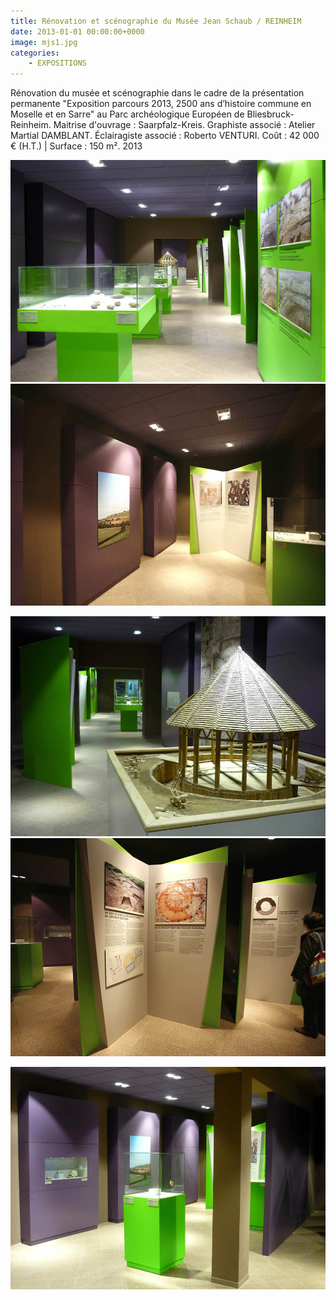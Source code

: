 ```yaml
---
title: Rénovation et scénographie du Musée Jean Schaub / REINHEIM
date: 2013-01-01 00:00:00+0000
image: mjs1.jpg
categories:
    - EXPOSITIONS
---
```


Rénovation du musée et scénographie dans le cadre de la
            présentation permanente "Exposition parcours 2013, 2500 ans d’histoire
            commune en Moselle et en Sarre" au Parc archéologique Européen de
            Bliesbruck-Reinheim.
            Maitrise d'ouvrage : Saarpfalz-Kreis.
            Graphiste associé : Atelier Martial DAMBLANT.
            Éclairagiste associé : Roberto VENTURI.
            Coût : 42 000 € (H.T.) | Surface : 150 m².
            2013

![Image 1](mjs1.jpg) ![Image 2](mjs-4.jpg)

![Image 3](mjs-5.jpg) ![Image 4](mjs-2.jpg)

![Image 5](mjs-3.jpg)

